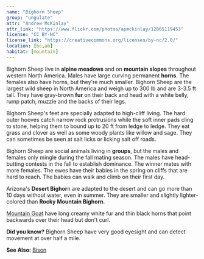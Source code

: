 ```yaml
---
name: "Bighorn Sheep"
group: "ungulate"
attr: "Andrew McKinlay"
attr_link: "https://www.flickr.com/photos/apmckinlay/12865119453"
license: "CC BY-NC"
license_link: "https://creativecommons.org/licenses/by-nc/2.0/"
location: [bc,ab]
habitat: [mountain]
---
```

Bighorn Sheep live in **alpine meadows** and on **mountain slopes** throughout western North America. Males have large curving permanent **horns**. The females also have horns, but they're much smaller. Bighorn Sheep are the largest wild sheep in North America and weigh up to 300 lb and are 3-3.5 ft tall. They have gray-brown **fur** on their back and head with a white belly, rump patch, muzzle and the backs of their legs.

Bighorn Sheep's feet are specially adapted to high-cliff living. The hard outer hooves catch narrow rock protrusions while the soft inner pads cling to stone, helping them to bound up to 20 ft from ledge to ledge. They eat grass and clover as well as some woody plants like willow and sage.  They can sometimes be seen at salt licks or licking salt off roads.

Bighorn Sheep are social animals living in **groups**, but the males and females only mingle during the fall mating season. The males have head-butting contests in the fall to establish dominance. The winner mates with more females. The ewes have their babies in the spring on cliffs that are hard to reach. The babies can walk and climb on their first day.

Arizona's **Desert Bighor**n are adapted to the desert and can go more than 10 days without water, even in summer. They are smaller and slightly lighter-colored than **Rocky Mountain Bighorn**.

[Mountain Goat](/animals/mountgoat) have long creamy white fur and thin black horns that point backwards over their head but don't curl.

**Did you know?** Bighorn Sheep have very good eyesight and can detect movement at over half a mile.

<!-- generated, do not edit -->
**See Also:**
[Bison](/animals/bison)
